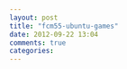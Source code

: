 ```yaml
---
layout: post
title: "fcm55-ubuntu-games"
date: 2012-09-22 13:04
comments: true
categories: 
---
```

